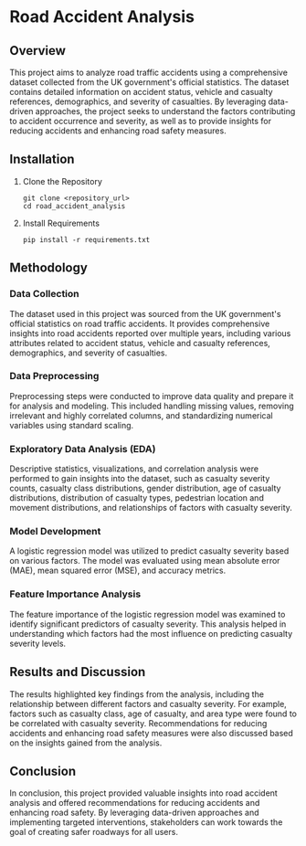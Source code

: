 # Road Accident Analysis

## Overview
This project aims to analyze road traffic accidents using a comprehensive dataset collected from the UK government's official statistics. The dataset contains detailed information on accident status, vehicle and casualty references, demographics, and severity of casualties. By leveraging data-driven approaches, the project seeks to understand the factors contributing to accident occurrence and severity, as well as to provide insights for reducing accidents and enhancing road safety measures.


## Installation

1. Clone the Repository
    ```
    git clone <repository_url>
    cd road_accident_analysis
    ```


2. Install Requirements
    ```
    pip install -r requirements.txt
    ```

## Methodology
### Data Collection
The dataset used in this project was sourced from the UK government's official statistics on road traffic accidents. It provides comprehensive insights into road accidents reported over multiple years, including various attributes related to accident status, vehicle and casualty references, demographics, and severity of casualties.

### Data Preprocessing
Preprocessing steps were conducted to improve data quality and prepare it for analysis and modeling. This included handling missing values, removing irrelevant and highly correlated columns, and standardizing numerical variables using standard scaling.

### Exploratory Data Analysis (EDA)
Descriptive statistics, visualizations, and correlation analysis were performed to gain insights into the dataset, such as casualty severity counts, casualty class distributions, gender distribution, age of casualty distributions, distribution of casualty types, pedestrian location and movement distributions, and relationships of factors with casualty severity.

### Model Development
A logistic regression model was utilized to predict casualty severity based on various factors. The model was evaluated using mean absolute error (MAE), mean squared error (MSE), and accuracy metrics.

### Feature Importance Analysis
The feature importance of the logistic regression model was examined to identify significant predictors of casualty severity. This analysis helped in understanding which factors had the most influence on predicting casualty severity levels.

## Results and Discussion
The results highlighted key findings from the analysis, including the relationship between different factors and casualty severity. For example, factors such as casualty class, age of casualty, and area type were found to be correlated with casualty severity. Recommendations for reducing accidents and enhancing road safety measures were also discussed based on the insights gained from the analysis.

## Conclusion
In conclusion, this project provided valuable insights into road accident analysis and offered recommendations for reducing accidents and enhancing road safety. By leveraging data-driven approaches and implementing targeted interventions, stakeholders can work towards the goal of creating safer roadways for all users.

